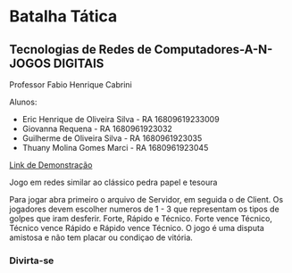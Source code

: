 # Batalha Tática
## Tecnologias de Redes de Computadores-A-N-JOGOS DIGITAIS
Professor Fabio Henrique Cabrini

Alunos:
- Eric Henrique de Oliveira Silva - RA 16809619233009
- Giovanna Requena - RA 1680961923032
- Guilherme de Oliveira Silva - RA 1680961923035
- Thuany Molina Gomes Marci - RA 1680961923045


[Link de Demonstração](https://youtu.be/0OOz4HuYrQE)

Jogo em redes similar ao clássico pedra papel e tesoura

Para jogar abra primeiro o arquivo de Servidor, em seguida o de Client. Os jogadores devem escolher numeros de 1 - 3 que representam os tipos de golpes que iram desferir. Forte, Rápido e Técnico. 
Forte vence Técnico, Técnico vence Rápido e Rápido vence Técnico.
O jogo é uma disputa amistosa e não tem placar ou condiçao de vitória. 

### Divirta-se 
